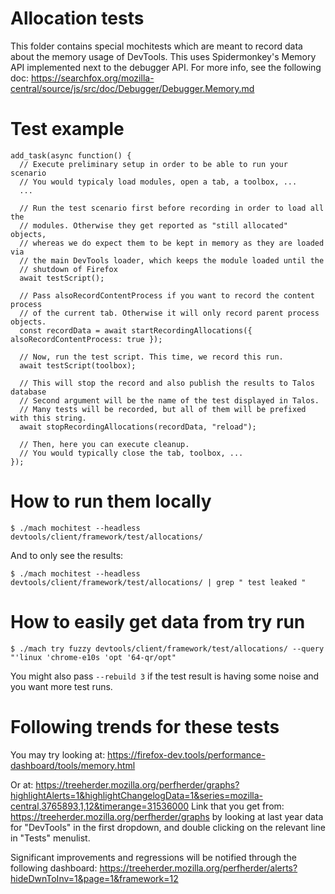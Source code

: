 # Allocation tests

This folder contains special mochitests which are meant to record data about the memory usage of DevTools.
This uses Spidermonkey's Memory API implemented next to the debugger API.
For more info, see the following doc:
https://searchfox.org/mozilla-central/source/js/src/doc/Debugger/Debugger.Memory.md

# Test example

```
add_task(async function() {
  // Execute preliminary setup in order to be able to run your scenario
  // You would typicaly load modules, open a tab, a toolbox, ...
  ...

  // Run the test scenario first before recording in order to load all the
  // modules. Otherwise they get reported as "still allocated" objects,
  // whereas we do expect them to be kept in memory as they are loaded via
  // the main DevTools loader, which keeps the module loaded until the
  // shutdown of Firefox
  await testScript();

  // Pass alsoRecordContentProcess if you want to record the content process
  // of the current tab. Otherwise it will only record parent process objects.
  const recordData = await startRecordingAllocations({ alsoRecordContentProcess: true });

  // Now, run the test script. This time, we record this run.
  await testScript(toolbox);

  // This will stop the record and also publish the results to Talos database
  // Second argument will be the name of the test displayed in Talos.
  // Many tests will be recorded, but all of them will be prefixed with this string.
  await stopRecordingAllocations(recordData, "reload");

  // Then, here you can execute cleanup.
  // You would typically close the tab, toolbox, ...
});
```

# How to run them locally

```
$ ./mach mochitest --headless devtools/client/framework/test/allocations/
```

And to only see the results:
```
$ ./mach mochitest --headless devtools/client/framework/test/allocations/ | grep " test leaked "
```

# How to easily get data from try run

```
$ ./mach try fuzzy devtools/client/framework/test/allocations/ --query "'linux 'chrome-e10s 'opt '64-qr/opt"
```
You might also pass `--rebuild 3` if the test result is having some noise and you want more test runs.

# Following trends for these tests

You may try looking at:
https://firefox-dev.tools/performance-dashboard/tools/memory.html

Or at:
https://treeherder.mozilla.org/perfherder/graphs?highlightAlerts=1&highlightChangelogData=1&series=mozilla-central,3765893,1,12&timerange=31536000
Link that you get from: https://treeherder.mozilla.org/perfherder/graphs
by looking at last year data for "DevTools" in the first dropdown,
and double clicking on the relevant line in "Tests" menulist.

Significant improvements and regressions will be notified through the following dashboard:
https://treeherder.mozilla.org/perfherder/alerts?hideDwnToInv=1&page=1&framework=12
